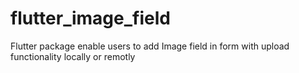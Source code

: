 # flutter_image_field
Flutter package enable users to add Image field in form with upload functionality locally or remotly
